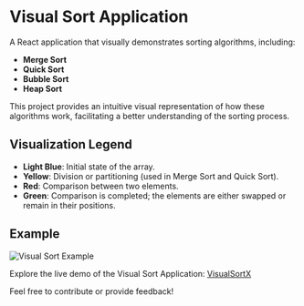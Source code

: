 # Visual Sort Application

A React application that visually demonstrates sorting algorithms, including:

- **Merge Sort**
- **Quick Sort**
- **Bubble Sort**
- **Heap Sort**

This project provides an intuitive visual representation of how these algorithms work, facilitating a better understanding of the sorting process.

## Visualization Legend

- **Light Blue**: Initial state of the array.
- **Yellow**: Division or partitioning (used in Merge Sort and Quick Sort).
- **Red**: Comparison between two elements.
- **Green**: Comparison is completed; the elements are either swapped or remain in their positions.

## Example

![Visual Sort Example](https://drive.google.com/uc?export=download&id=1FSI9iG8-6N4aiDXWFUfeDtAWldt0NROd)

Explore the live demo of the Visual Sort Application: [VisualSortX](https://visualsortx.netlify.app/)

Feel free to contribute or provide feedback!
